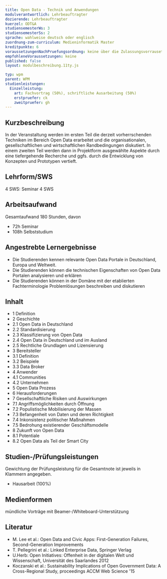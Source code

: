 ```yaml
---
title: Open Data - Technik und Anwendungen
modulverantwortlich: Lehrbeauftragter
dozierende: Lehrbeauftragter
kuerzel: ODT&A
studiensemesterWs: 3
studiensemesterSs: 2
sprache: wahlweise deutsch oder englisch
zuordnung-zum-curriculum: Medieninformatik Master
kreditpunkte: 6
voraussetzungenNachPruefungsordnung: keine über die Zulassungsvorrausetzungen zum Studium hinausgehenden
empfohleneVoraussetzungen: keine
published: false
layout: modulbeschreibung.11ty.js

typ: wpm
parent: WPM
studienleistungen:
  Einzelleistung:
    art: Fachvortrag (50%), schriftliche Ausarbeitung (50%)
    erstpruefer: ck
    zweitpruefer: gh
---
```


## Kurzbeschreibung
In der Veranstaltung werden im ersten Teil die derzeit vorherrschenden Techniken im Bereich Open Data erarbeitet und die organisationalen, gesellschaftlichen und wirtschaftlichen Randbedingungen diskutiert. In einem zweiten Teil werden dann in Projektform ausgewählte Aspekte durch eine tiefergehende Recherche und ggfs. durch die Entwicklung von Konzepten und Prototypen vertieft.

## Lehrform/SWS 
4 SWS: Seminar 4 SWS

## Arbeitsaufwand 
Gesamtaufwand 180 Stunden, davon
- 72h Seminar
- 108h Selbststudium

## Angestrebte Lernergebnisse
- Die Studierenden kennen relevante Open Data Portale in Deutschland, Europa und Weltweit.
- Die Studierenden können die technischen Eigenschaften von Open Data Portalen analysieren und erklären
- Die Studierenden können in der Domäne mit der etablierten Fachterminologie Problemlösungen beschreiben und diskutieren

## Inhalt
- 1 Definition
- 2 Geschichte
- 2.1 Open Data in Deutschland
- 2.2 Standardisierung
- 2.3 Klassifizierung von Open Data
- 2.4 Open Data in Deutschland und im Ausland
- 2.5 Rechtliche Grundlagen und Lizensierung
- 3 Bereitsteller
- 3.1 Definition
- 3.2 Beispiele
- 3.3 Data Broker
- 4 Anwender
- 4.1 Communities
- 4.2 Unternehmen
- 5 Open Data Prozess
- 6 Herausforderungen
- 7 Gesellschaftliche Risiken und Auswirkungen
- 7.1 Angriffsmöglichkeiten durch Öffnung
- 7.2 Populistische Mobilisierung der Massen
- 7.3 Befangenheit von Daten und deren Richtigkeit
- 7.4 Inkonsistenz politischer Maßnahmen
- 7.5 Bedrohung existierender Geschäftsmodelle
- 8 Zukunft von Open Data
- 8.1 Potentiale
- 8.2 Open Data als Teil der Smart City


## Studien-/Prüfungsleistungen
Gewichtung der Prüfungsleistung für die Gesamtnote ist jeweils in Klammern angegeben.
- Hausarbeit (100%)

## Medienformen
mündliche Vorträge mit Beamer-/Whiteboard-Unterstützung

## Literatur
- M. Lee et al.: Open Data and Civic Apps: First-Generation Failures, Second-Generation
Improvements
- T. Pellegrini et al.: Linked Enterprise Data, Springer Verlag
- U.Herb: Open Initiatives: Offenheit in der digitalen Welt und Wissenschaft, Universität des
Saarlandes 2012
- Koczanski et al.: Sustainability Implications of Open Government Data: A Cross-Regional
Study, proceedings ACCM Web Science '15
